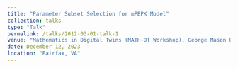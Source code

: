 ```yaml
---
title: "Parameter Subset Selection for mPBPK Model"                                                                   
collection: talks
type: "Talk"
permalink: /talks/2012-03-01-talk-1
venue: "Mathematics in Digital Twins (MATH-DT Workshop), George Mason University"
date: December 12, 2023
location: "Fairfax, VA"
---
```

